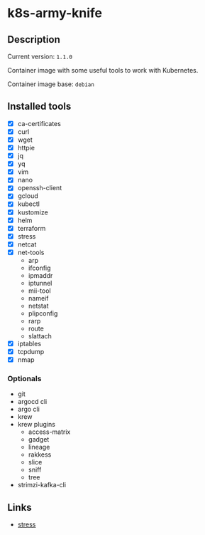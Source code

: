 
# k8s-army-knife

## Description

Current version: `1.1.0`

Container image with some useful tools to work with Kubernetes.

Container image base: `debian`

## Installed tools

- [x] ca-certificates
- [x] curl
- [x] wget
- [x] httpie
- [x] jq
- [x] yq
- [x] vim
- [x] nano
- [x] openssh-client
- [x] gcloud
- [x] kubectl
- [x] kustomize
- [x] helm
- [x] terraform
- [x] stress
- [x] netcat
- [x] net-tools
	- arp
	- ifconfig
	- ipmaddr
	- iptunnel
	- mii-tool
	- nameif
	- netstat
	- plipconfig
	- rarp
	- route
	- slattach
- [x] iptables
- [x] tcpdump
- [x] nmap

### Optionals

- git
- argocd cli
- argo cli
- krew
- krew plugins
	- access-matrix
	- gadget
	- lineage
	- rakkess
	- slice
	- sniff
	- tree
- strimzi-kafka-cli

## Links

- [stress](https://www.geeksforgeeks.org/linux-stress-command-with-examples/)
